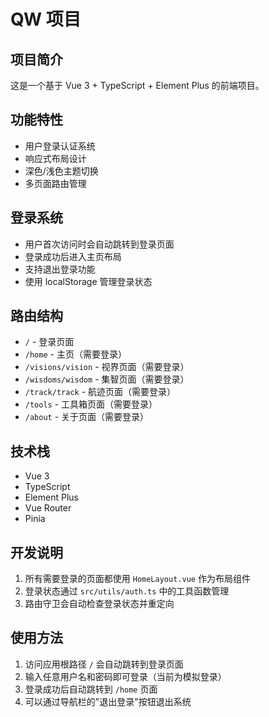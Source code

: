 # QW 项目

## 项目简介
这是一个基于 Vue 3 + TypeScript + Element Plus 的前端项目。

## 功能特性
- 用户登录认证系统
- 响应式布局设计
- 深色/浅色主题切换
- 多页面路由管理

## 登录系统
- 用户首次访问时会自动跳转到登录页面
- 登录成功后进入主页布局
- 支持退出登录功能
- 使用 localStorage 管理登录状态

## 路由结构
- `/` - 登录页面
- `/home` - 主页（需要登录）
- `/visions/vision` - 视界页面（需要登录）
- `/wisdoms/wisdom` - 集智页面（需要登录）
- `/track/track` - 航迹页面（需要登录）
- `/tools` - 工具箱页面（需要登录）
- `/about` - 关于页面（需要登录）

## 技术栈
- Vue 3
- TypeScript
- Element Plus
- Vue Router
- Pinia

## 开发说明
1. 所有需要登录的页面都使用 `HomeLayout.vue` 作为布局组件
2. 登录状态通过 `src/utils/auth.ts` 中的工具函数管理
3. 路由守卫会自动检查登录状态并重定向

## 使用方法
1. 访问应用根路径 `/` 会自动跳转到登录页面
2. 输入任意用户名和密码即可登录（当前为模拟登录）
3. 登录成功后自动跳转到 `/home` 页面
4. 可以通过导航栏的"退出登录"按钮退出系统

